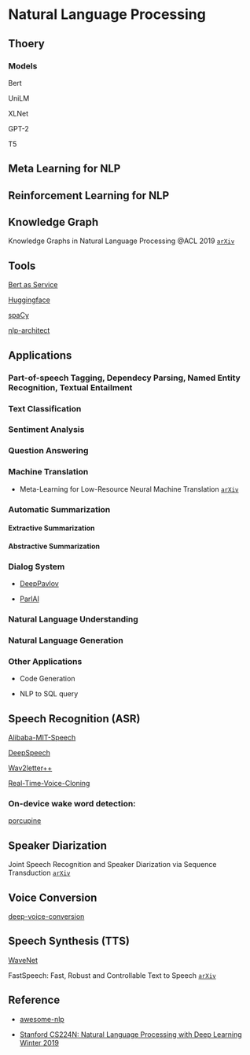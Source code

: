 # Natural Language Processing

## Thoery

### Models

Bert

UniLM

XLNet

GPT-2

T5

## Meta Learning for NLP

## Reinforcement Learning for NLP 

## Knowledge Graph

Knowledge Graphs in Natural Language Processing @ACL 2019 [`arXiv`](https://medium.com/@mgalkin/knowledge-graphs-in-natural-language-processing-acl-2019-7a14eb20fce8)

## Tools

[Bert as Service](https://github.com/hanxiao/bert-as-service)

[Huggingface](https://github.com/huggingface)

[spaCy](https://spacy.io)

[nlp-architect](https://github.com/NervanaSystems/nlp-architect)

## Applications

### Part-of-speech Tagging, Dependecy Parsing, Named Entity Recognition, Textual Entailment

### Text Classification

### Sentiment Analysis

### Question Answering

### Machine Translation

* Meta-Learning for Low-Resource Neural Machine Translation [`arXiv`](https://arxiv.org/abs/1808.08437)

### Automatic Summarization

#### Extractive Summarization

#### Abstractive Summarization

### Dialog System

* [DeepPavlov](http://deeppavlov.ai/)

* [ParlAI](https://github.com/facebookresearch/ParlAI)

### Natural Language Understanding

### Natural Language Generation 

### Other Applications

* Code Generation

* NLP to SQL query

## Speech Recognition (ASR)

[Alibaba-MIT-Speech](https://github.com/alibaba/Alibaba-MIT-Speech)

[DeepSpeech](https://github.com/mozilla/DeepSpeech)

[Wav2letter++](https://github.com/facebookresearch/wav2letter)

[Real-Time-Voice-Cloning](https://github.com/CorentinJ/Real-Time-Voice-Cloning?utm_source=mybridge&utm_medium=blog&utm_campaign=read_more)

### On-device wake word detection:

[porcupine](https://github.com/Picovoice/porcupine)

## Speaker Diarization

Joint Speech Recognition and Speaker Diarization via Sequence Transduction [`arXiv`](https://arxiv.org/abs/1907.05337) 

## Voice Conversion

[deep-voice-conversion](https://github.com/andabi/deep-voice-conversion)

## Speech Synthesis (TTS)

[WaveNet](https://deepmind.com/blog/article/wavenet-generative-model-raw-audio) 

FastSpeech: Fast, Robust and Controllable Text to Speech [`arXiv`](https://arxiv.org/abs/1905.09263)

## Reference

* [awesome-nlp](https://github.com/keon/awesome-nlp#research-summaries-and-trends)

* [Stanford CS224N: Natural Language Processing with Deep Learning Winter 2019](https://www.youtube.com/playlist?list=PLoROMvodv4rOhcuXMZkNm7j3fVwBBY42z)
